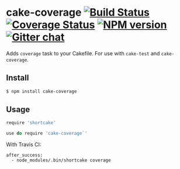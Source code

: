 # cake-coverage [![Build Status][travis-image]][travis-url] [![Coverage Status][coveralls-image]][coveralls-url] [![NPM version][npm-image]][npm-url]  [![Gitter chat][gitter-image]][gitter-url]
Adds `coverage` task to your Cakefile. For use with `cake-test` and `cake-coverage`.

## Install
```bash
$ npm install cake-coverage
```

## Usage
```coffee
require 'shortcake'

use do require 'cake-coverage`'
```

With Travis CI:

```
after_success:
  - node_modules/.bin/shortcake coverage
```

[travis-url]: https://travis-ci.org/zeekay/cake-coverage
[travis-image]: https://img.shields.io/travis/zeekay/cake-coverage.svg
[coveralls-url]: https://coveralls.io/r/zeekay/cake-coverage/
[coveralls-image]: https://img.shields.io/coveralls/zeekay/cake-coverage.svg
[npm-url]: https://www.npmjs.com/package/cake-moch
[npm-image]: https://img.shields.io/npm/v/cake-moch.svg
[downloads-image]: https://img.shields.io/npm/dm/cake-moch.svg
[downloads-url]: http://badge.fury.io/js/cake-coverage
[gitter-url]: https://gitter.im/zeekay/say-hi
[gitter-image]: https://img.shields.io/badge/gitter-say_hi-brightgreen.svg
